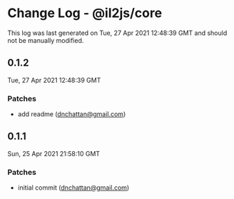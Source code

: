 # Change Log - @il2js/core

This log was last generated on Tue, 27 Apr 2021 12:48:39 GMT and should not be manually modified.

<!-- Start content -->

## 0.1.2

Tue, 27 Apr 2021 12:48:39 GMT

### Patches

- add readme (dnchattan@gmail.com)

## 0.1.1

Sun, 25 Apr 2021 21:58:10 GMT

### Patches

- initial commit (dnchattan@gmail.com)
